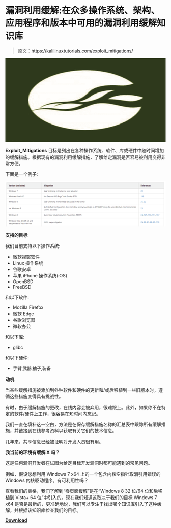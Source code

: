 # 漏洞利用缓解:在众多操作系统、架构、应用程序和版本中可用的漏洞利用缓解知识库

> 原文：<https://kalilinuxtutorials.com/exploit_mitigations/>

[![Exploit_Mitigations : Knowledge Base Of Exploit Mitigations Available Across Numerous Operating Systems, Architectures And Applications And Versions](img//791f782ef6532d5d49506f85b482ec68.png "Exploit_Mitigations : Knowledge Base Of Exploit Mitigations Available Across Numerous Operating Systems, Architectures And Applications And Versions")](https://1.bp.blogspot.com/--i4BPN6jsNg/YPJVSxjWRPI/AAAAAAAAKEY/5nF9fNcKNtkTCxwhQjsZFRRRkfmMMEnhACLcBGAsYHQ/s728/download.png)

**Exploit_Mitigations** 目标是列出在各种操作系统、软件、库或硬件中随时间增加的缓解措施。根据现有的漏洞利用缓解措施，了解给定漏洞是否容易被利用变得非常方便。

下面是一个例子:

![](img//ae5a9f07b33920556b27c1fefc3702cb.png)

**支持的目标**

我们目前支持以下操作系统:

*   微软视窗软件
*   Linux 操作系统
*   谷歌安卓
*   苹果 iPhone 操作系统(iOS)
*   OpenBSD
*   FreeBSD

和以下软件:

*   Mozilla Firefox
*   微软 Edge
*   谷歌浏览器
*   微软办公

和以下库:

*   glibc

和以下硬件:

*   手臂ˌ武器ˌ袖子ˌ装备

**动机**

当某些缓解措施被添加到各种软件和硬件的更新和/或后移植到一些旧版本时，遵循这些措施变得具有挑战性。

有时，由于缓解措施的更改，在线内容会被弃用，很难跟上。此外，如果你不在特定的软件/硬件上工作，很容易在短时间内忘记。

我们一直在填补这一空白，方法是在保存缓解措施名称的汇总表中跟踪所有缓解措施，并链接到在线参考资料以获取有关它们的技术信息。

几年来，共享信息已经被证明对开发人员很有用。

**我当前的环境有缓解 X 吗？**

这是任何漏洞开发者在试图为给定目标开发漏洞时都可能遇到的常见问题。

例如，假设您想利用 Windows 7 x64 上的一个包含内核空指针取消引用错误的 Windows 内核驱动程序。有可利用性吗？

查看我们的表格，我们了解到“零页面缓解”是在“Windows 8 32 位/64 位和后移植到 Vista+ 64 位”中引入的。现在我们知道这取决于我们的目标 Windows 7 x64 是否是最新的，更准确地说，我们可以专注于找出哪个知识库引入了这种缓解，并根据该知识库检查我们的目标。

[**Download**](https://github.com/nccgroup/exploit_mitigations)